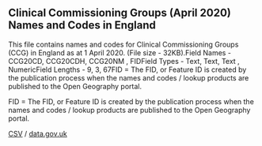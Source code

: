 ## Clinical Commissioning Groups (April 2020) Names and Codes in England

This file contains names and codes for Clinical Commissioning Groups (CCG) in England as at 1 April 2020. (File size - 32KB).Field Names - CCG20CD, CCG20CDH, CCG20NM , FIDField Types - Text, Text, Text , NumericField Lengths - 9, 3, 67FID = The FID, or Feature ID is created by the publication process when the names and codes / lookup products are published to the Open Geography portal. 

FID = The FID, or Feature ID is created by the publication process when the names and codes / lookup products are published to the Open Geography portal. 

[CSV](csv/245.csv) / [data.gov.uk](https://data.gov.uk/dataset/2df1e63d-746c-4738-8ad2-79b882451a41/clinical-commissioning-groups-april-2020-names-and-codes-in-england)

